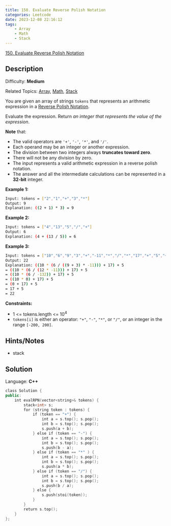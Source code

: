 ```yaml
---
title: 150. Evaluate Reverse Polish Notation
categories: Leetcode
date: 2023-12-08 22:16:12
tags:
    - Array
    - Math
    - Stack
---
```


[150\. Evaluate Reverse Polish Notation](https://leetcode.com/problems/evaluate-reverse-polish-notation/)

## Description

Difficulty: **Medium**

Related Topics: [Array](https://leetcode.com/tag/https://leetcode.com/tag/array//), [Math](https://leetcode.com/tag/https://leetcode.com/tag/math//), [Stack](https://leetcode.com/tag/https://leetcode.com/tag/stack//)

You are given an array of strings `tokens` that represents an arithmetic expression in a [Reverse Polish Notation](http://en.wikipedia.org/wiki/Reverse_Polish_notation).

Evaluate the expression. Return _an integer that represents the value of the expression_.

**Note** that:

* The valid operators are `'+'`, `'-'`, `'*'`, and `'/'`.
* Each operand may be an integer or another expression.
* The division between two integers always **truncates toward zero**.
* There will not be any division by zero.
* The input represents a valid arithmetic expression in a reverse polish notation.
* The answer and all the intermediate calculations can be represented in a **32-bit** integer.

**Example 1:**

```bash
Input: tokens = ["2","1","+","3","*"]
Output: 9
Explanation: ((2 + 1) * 3) = 9
```

**Example 2:**

```bash
Input: tokens = ["4","13","5","/","+"]
Output: 6
Explanation: (4 + (13 / 5)) = 6
```

**Example 3:**

```bash
Input: tokens = ["10","6","9","3","+","-11","*","/","*","17","+","5","+"]
Output: 22
Explanation: ((10 * (6 / ((9 + 3) * -11))) + 17) + 5
= ((10 * (6 / (12 * -11))) + 17) + 5
= ((10 * (6 / -132)) + 17) + 5
= ((10 * 0) + 17) + 5
= (0 + 17) + 5
= 17 + 5
= 22
```

**Constraints:**

* 1 <= tokens.length <= 10<sup>4</sup>
* `tokens[i]` is either an operator: `"+"`, `"-"`, `"*"`, or `"/"`, or an integer in the range `[-200, 200]`.

## Hints/Notes

* stack

## Solution

Language: **C++**

```C++
class Solution {
public:
    int evalRPN(vector<string>& tokens) {
        stack<int> s;
        for (string token : tokens) {
            if (token == "+") {
                int a = s.top(); s.pop();
                int b = s.top(); s.pop();
                s.push(a + b);
            } else if (token == "-") {
                int a = s.top(); s.pop();
                int b = s.top(); s.pop();
                s.push(b - a);
            } else if (token == "*" ) {
                int a = s.top(); s.pop();
                int b = s.top(); s.pop();
                s.push(a * b);
            } else if (token == "/") {
                int a = s.top(); s.pop();
                int b = s.top(); s.pop();
                s.push(b / a);
            } else {
                s.push(stoi(token));
            }
        }
        return s.top();
    }
};
```
